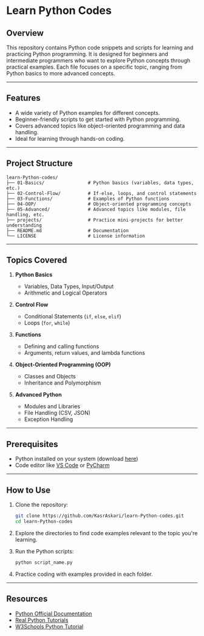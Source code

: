 # Learn Python Codes

## Overview

This repository contains Python code snippets and scripts for learning and practicing Python programming. It is designed for beginners and intermediate programmers who want to explore Python concepts through practical examples. Each file focuses on a specific topic, ranging from Python basics to more advanced concepts.

---

## Features

- A wide variety of Python examples for different concepts.
- Beginner-friendly scripts to get started with Python programming.
- Covers advanced topics like object-oriented programming and data handling.
- Ideal for learning through hands-on coding.

---

## Project Structure

```
learn-Python-codes/
├── 01-Basics/                # Python basics (variables, data types, etc.)
├── 02-Control-Flow/          # If-else, loops, and control statements
├── 03-Functions/             # Examples of Python functions
├── 04-OOP/                   # Object-oriented programming concepts
├── 05-Advanced/              # Advanced topics like modules, file handling, etc.
├── projects/                 # Practice mini-projects for better understanding
├── README.md                 # Documentation
└── LICENSE                   # License information
```

---

## Topics Covered

1. **Python Basics**
   - Variables, Data Types, Input/Output
   - Arithmetic and Logical Operators

2. **Control Flow**
   - Conditional Statements (`if`, `else`, `elif`)
   - Loops (`for`, `while`)

3. **Functions**
   - Defining and calling functions
   - Arguments, return values, and lambda functions

4. **Object-Oriented Programming (OOP)**
   - Classes and Objects
   - Inheritance and Polymorphism

5. **Advanced Python**
   - Modules and Libraries
   - File Handling (CSV, JSON)
   - Exception Handling

---

## Prerequisites

- Python installed on your system (download [here](https://www.python.org/downloads/))
- Code editor like [VS Code](https://code.visualstudio.com/) or [PyCharm](https://www.jetbrains.com/pycharm/)

---

## How to Use

1. Clone the repository:
   ```bash
   git clone https://github.com/KasrAskari/learn-Python-codes.git
   cd learn-Python-codes
   ```

2. Explore the directories to find code examples relevant to the topic you're learning.

3. Run the Python scripts:
   ```bash
   python script_name.py
   ```

4. Practice coding with examples provided in each folder.

---

## Resources

- [Python Official Documentation](https://docs.python.org/3/)
- [Real Python Tutorials](https://realpython.com/)
- [W3Schools Python Tutorial](https://www.w3schools.com/python/default.asp)

